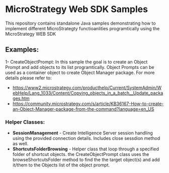 # MicroStrategy Web SDK Samples

This repository contains standalone Java samples demonstrating how to implement different MicroStrategty functioanlities programtically using the MicroStrategy WEB SDK

## Examples:

1- CreateObjectPrompt: In this sample the goal is to create an Object Prompt and add objects to its list programtically. Object Prompts can be used as a container object to create Object Manager package. For more details please refer to:
 - https://www2.microstrategy.com/producthelp/Current/SystemAdmin/WebHelp/Lang_1033/Content/Copying_objects_in_a_batch__Update_packages.htm
 - https://community.microstrategy.com/s/article/KB36167-How-to-create-an-Object-Manager-package-from-the-command?language=en_US
### Helper Classes:
- **SessionManagement** - Create Intelligence Server session handling using the provided connection details. Includes close sessdion method as well.
- **ShortcutsFolderBrowsing** - Helper class that loop through a specified folder of shortcut objects. the CreateObjectPrompt class uses the browseShortcutsFolder method to  find the the target object(s) and add it/them to the Objects list of the object prompt.

